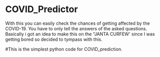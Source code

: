 # COVID_Predictor
With this you can easily check the chances of getting affected by the COVID-19.
You have to only tell the answers of the asked questions.
Basically i got an idea to make this on the "JANTA CURFEW' since I was getting bored so decided to tympass with this.

#This is the simplest python code for COVID_prediction.
